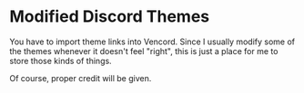 # Modified Discord Themes

You have to import theme links into Vencord. Since I usually modify some of the themes whenever it doesn't feel "right", this is just a place for me to store those kinds of things.

Of course, proper credit will be given.

